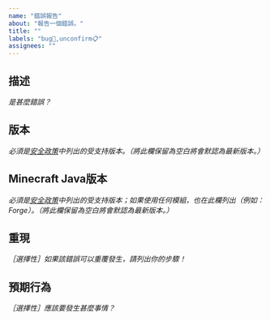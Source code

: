 ```yaml
---
name: "錯誤報告"
about: "報告一個錯誤。"
title: ""
labels: "bug🐛,unconfirm📋"
assignees: ""
---
```

## 描述

*是甚麼錯誤？*



## 版本

*必須是[安全政策](https://github.com/hugoalh/Minecraft.Java.DataPack.DisableMinecraftAdvancement/security/policy)中列出的受支持版本。（將此欄保留為空白將會默認為最新版本。）*



## Minecraft Java版本

*必須是[安全政策](https://github.com/hugoalh/Minecraft.Java.DataPack.DisableMinecraftAdvancement/security/policy)中列出的受支持版本；如果使用任何模組，也在此欄列出（例如：Forge）。（將此欄保留為空白將會默認為最新版本。）*



## 重現

*［選擇性］如果該錯誤可以重覆發生，請列出你的步驟！*



## 預期行為

*［選擇性］應該要發生甚麼事情？*


